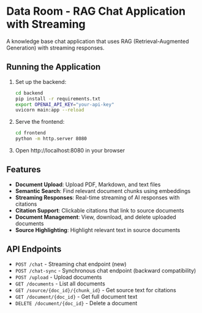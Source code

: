 # Data Room - RAG Chat Application with Streaming

A knowledge base chat application that uses RAG (Retrieval-Augmented Generation) with streaming responses.

## Running the Application

1. Set up the backend:
   ```bash
   cd backend
   pip install -r requirements.txt
   export OPENAI_API_KEY="your-api-key"
   uvicorn main:app --reload
   ```

2. Serve the frontend:
   ```bash
   cd frontend
   python -m http.server 8080
   ```

3. Open http://localhost:8080 in your browser

## Features

- **Document Upload**: Upload PDF, Markdown, and text files
- **Semantic Search**: Find relevant document chunks using embeddings
- **Streaming Responses**: Real-time streaming of AI responses with citations
- **Citation Support**: Clickable citations that link to source documents
- **Document Management**: View, download, and delete uploaded documents
- **Source Highlighting**: Highlight relevant text in source documents

## API Endpoints

- `POST /chat` - Streaming chat endpoint (new)
- `POST /chat-sync` - Synchronous chat endpoint (backward compatibility)
- `POST /upload` - Upload documents
- `GET /documents` - List all documents
- `GET /source/{doc_id}/{chunk_id}` - Get source text for citations
- `GET /document/{doc_id}` - Get full document text
- `DELETE /document/{doc_id}` - Delete a document